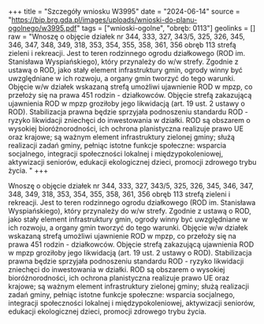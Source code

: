 +++
title = "Szczegóły wniosku W3995"
date = "2024-06-14"
source = "https://bip.brg.gda.pl/images/uploads/wnioski-do-planu-ogolnego/w3995.pdf"
tags = ["wnioski-ogolne", "obręb: 0113"]
geolinks = []
raw = "Wnoszę o objęcie działek nr 344, 333, 327, 343/5, 325, 326, 345, 346, 347, 348, 349, 318, 353, 354, 355, 358, 361, 356 obręb 113 strefą zieleni i rekreacji. Jest to teren rodzinnego ogrodu działkowego (ROD im. Stanisława Wyspiańskiego), który przynależy do w/w strefy. Zgodnie z ustawą o ROD, jako stały element infrastruktury gmin, ogrody winny być uwzględniane w ich rozwoju, a organy gmin tworzyć do tego warunki. Objęcie w/w działek wskazaną strefą umożliwi ujawnienie ROD w mpzp, co przełoży się na prawa 451 rodzin - działkowców. Objęcie strefą zakazującą ujawnienia ROD w mpzp groziłoby jego likwidacją (art. 19 ust. 2 ustawy o ROD). Stabilizacja prawna będzie sprzyjała podnoszeniu standardu ROD - ryzyko likwidacji zniechęci do inwestowania w działki. ROD są obszarem o wysokiej bioróżnorodności, ich ochrona planistyczna realizuje prawo UE oraz krajowe; są ważnym element infrastruktury zielonej gminy; służą realizacji zadań gminy, pełniąc istotne funkcje społeczne: wsparcia socjalnego, integracji społeczności lokalnej i międzypokoleniowej, aktywizacji seniorów, edukacji ekologicznej dzieci, promocji zdrowego trybu życia. "
+++

Wnoszę o objęcie działek nr 344, 333, 327, 343/5, 325, 326, 345, 346, 347, 348, 349, 318, 353,
354, 355, 358, 361, 356 obręb 113 strefą zieleni i rekreacji. Jest to teren rodzinnego ogrodu działkowego (ROD
im. Stanisława Wyspiańskiego), który przynależy do w/w strefy. Zgodnie z ustawą o ROD, jako stały element
infrastruktury gmin, ogrody winny być uwzględniane w ich rozwoju, a organy gmin tworzyć do tego warunki.
Objęcie w/w działek wskazaną strefą umożliwi ujawnienie ROD w mpzp, co przełoży się na prawa 451 rodzin -
działkowców. Objęcie strefą zakazującą ujawnienia ROD w mpzp groziłoby jego likwidacją (art. 19 ust. 2 ustawy
o ROD). Stabilizacja prawna będzie sprzyjała podnoszeniu standardu ROD - ryzyko likwidacji zniechęci do
inwestowania w działki. ROD są obszarem o wysokiej bioróżnorodności, ich ochrona planistyczna realizuje
prawo UE oraz krajowe; są ważnym element infrastruktury zielonej gminy; służą realizacji zadań gminy, pełniąc
istotne funkcje społeczne: wsparcia socjalnego, integracji społeczności lokalnej i międzypokoleniowej,
aktywizacji seniorów, edukacji ekologicznej dzieci, promocji zdrowego trybu życia.




